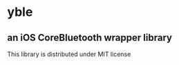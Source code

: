# yble #
## an iOS CoreBluetooth wrapper library ##

This library is distributed under MIT license

